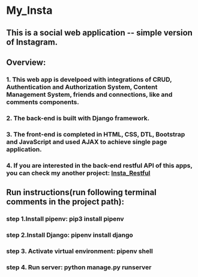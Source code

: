 # My_Insta

## This is a social web application -- simple version of Instagram.

## Overview:
### 1. This web app is develpoed with integrations of CRUD, Authentication and Authorization System, Content Management System, friends and connections, like and comments components.
### 2. The back-end is built with Django framework.
### 3. The front-end is completed in HTML, CSS, DTL, Bootstrap and JavaScript and used AJAX to achieve single page application.
### 4. If you are interested in the back-end restful API of this apps, you can check my another project: [Insta_Restful](https://github.com/MonicaZheng/Insta_Resftul)

## Run instructions(run following terminal comments in the project path):
### step 1.Install pipenv: pip3 install pipenv
### step 2.Install Django: pipenv install django
### step 3. Activate virtual environment: pipenv shell
### step 4. Run server: python manage.py runserver
